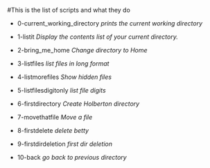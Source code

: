 #This is the list of scripts and what they do

- 0-current_working_directory *prints the current working directory*

- 1-listit *Display the contents list of your current directory.*

- 2-bring_me_home *Change directory to Home*

- 3-listfiles *list files in long format*

- 4-listmorefiles *Show hidden files*

- 5-listfilesdigitonly *list file digits*

- 6-firstdirectory *Create Holberton directory*

- 7-movethatfile *Move a file*

- 8-firstdelete *delete betty*

- 9-firstdirdeletion *first dir deletion* 

- 10-back *go back to previous directory*